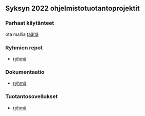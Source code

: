 ## Syksyn 2022 ohjelmistotuotantoprojektit

### Parhaat käytänteet

ota mallia [täältä](https://github.com/HY-TKTL/TKT20007-Ohjelmistotuotantoprojekti/blob/master/best-practices.md)

### Ryhmien repot

- [ryhmä](https://github.com/linkki)

### Dokumentaatio

- [ryhmä](https://github.com/linkki)

### Tuotantosovellukset

- [ryhmä](https://github.com/linkki)
